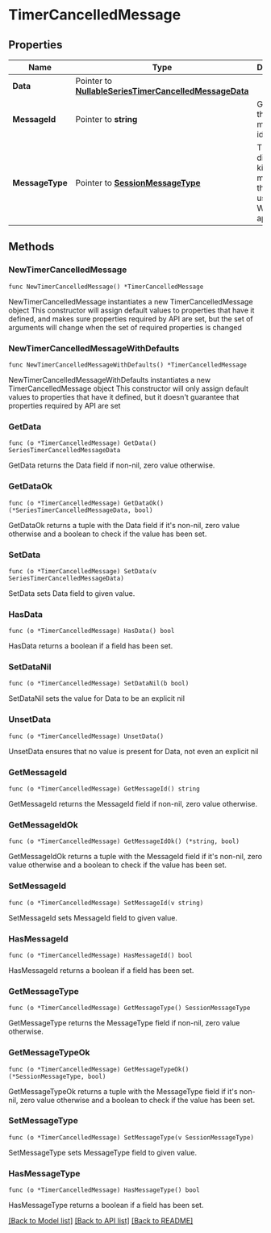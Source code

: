# TimerCancelledMessage

## Properties

Name | Type | Description | Notes
------------ | ------------- | ------------- | -------------
**Data** | Pointer to [**NullableSeriesTimerCancelledMessageData**](SeriesTimerCancelledMessageData.md) |  | [optional] 
**MessageId** | Pointer to **string** | Gets or sets the message id. | [optional] 
**MessageType** | Pointer to [**SessionMessageType**](SessionMessageType.md) | The different kinds of messages that are used in the WebSocket api. | [optional] [readonly] [default to SESSIONMESSAGETYPE_TIMER_CANCELLED]

## Methods

### NewTimerCancelledMessage

`func NewTimerCancelledMessage() *TimerCancelledMessage`

NewTimerCancelledMessage instantiates a new TimerCancelledMessage object
This constructor will assign default values to properties that have it defined,
and makes sure properties required by API are set, but the set of arguments
will change when the set of required properties is changed

### NewTimerCancelledMessageWithDefaults

`func NewTimerCancelledMessageWithDefaults() *TimerCancelledMessage`

NewTimerCancelledMessageWithDefaults instantiates a new TimerCancelledMessage object
This constructor will only assign default values to properties that have it defined,
but it doesn't guarantee that properties required by API are set

### GetData

`func (o *TimerCancelledMessage) GetData() SeriesTimerCancelledMessageData`

GetData returns the Data field if non-nil, zero value otherwise.

### GetDataOk

`func (o *TimerCancelledMessage) GetDataOk() (*SeriesTimerCancelledMessageData, bool)`

GetDataOk returns a tuple with the Data field if it's non-nil, zero value otherwise
and a boolean to check if the value has been set.

### SetData

`func (o *TimerCancelledMessage) SetData(v SeriesTimerCancelledMessageData)`

SetData sets Data field to given value.

### HasData

`func (o *TimerCancelledMessage) HasData() bool`

HasData returns a boolean if a field has been set.

### SetDataNil

`func (o *TimerCancelledMessage) SetDataNil(b bool)`

 SetDataNil sets the value for Data to be an explicit nil

### UnsetData
`func (o *TimerCancelledMessage) UnsetData()`

UnsetData ensures that no value is present for Data, not even an explicit nil
### GetMessageId

`func (o *TimerCancelledMessage) GetMessageId() string`

GetMessageId returns the MessageId field if non-nil, zero value otherwise.

### GetMessageIdOk

`func (o *TimerCancelledMessage) GetMessageIdOk() (*string, bool)`

GetMessageIdOk returns a tuple with the MessageId field if it's non-nil, zero value otherwise
and a boolean to check if the value has been set.

### SetMessageId

`func (o *TimerCancelledMessage) SetMessageId(v string)`

SetMessageId sets MessageId field to given value.

### HasMessageId

`func (o *TimerCancelledMessage) HasMessageId() bool`

HasMessageId returns a boolean if a field has been set.

### GetMessageType

`func (o *TimerCancelledMessage) GetMessageType() SessionMessageType`

GetMessageType returns the MessageType field if non-nil, zero value otherwise.

### GetMessageTypeOk

`func (o *TimerCancelledMessage) GetMessageTypeOk() (*SessionMessageType, bool)`

GetMessageTypeOk returns a tuple with the MessageType field if it's non-nil, zero value otherwise
and a boolean to check if the value has been set.

### SetMessageType

`func (o *TimerCancelledMessage) SetMessageType(v SessionMessageType)`

SetMessageType sets MessageType field to given value.

### HasMessageType

`func (o *TimerCancelledMessage) HasMessageType() bool`

HasMessageType returns a boolean if a field has been set.


[[Back to Model list]](../README.md#documentation-for-models) [[Back to API list]](../README.md#documentation-for-api-endpoints) [[Back to README]](../README.md)


